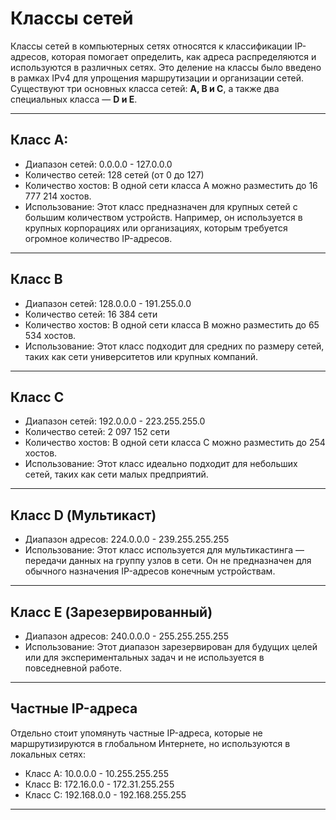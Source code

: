 # Классы сетей

Классы сетей в компьютерных сетях относятся к классификации IP-адресов, которая помогает определить, как адреса распределяются и используются в различных сетях. Это деление на классы было введено в рамках IPv4 для упрощения маршрутизации и организации сетей. Существуют три основных класса сетей: **A, B и C**, а также два специальных класса — **D и E**.

---------

## Класс A:

- Диапазон сетей: 0.0.0.0 - 127.0.0.0
- Количество сетей: 128 сетей (от 0 до 127)
- Количество хостов: В одной сети класса A можно разместить до 16 777 214 хостов.
- Использование: Этот класс предназначен для крупных сетей с большим количеством устройств. Например, он используется в крупных корпорациях или организациях, которым требуется огромное количество IP-адресов.

------------------

## Класс B

- Диапазон сетей: 128.0.0.0 - 191.255.0.0
- Количество сетей: 16 384 сети
- Количество хостов: В одной сети класса B можно разместить до 65 534 хостов.
- Использование: Этот класс подходит для средних по размеру сетей, таких как сети университетов или крупных компаний.

------------------

## Класс C

- Диапазон сетей: 192.0.0.0 - 223.255.255.0
- Количество сетей: 2 097 152 сети
- Количество хостов: В одной сети класса C можно разместить до 254 хостов.
- Использование: Этот класс идеально подходит для небольших сетей, таких как сети малых предприятий.

-------------------

## Класс D (Мультикаст)

- Диапазон адресов: 224.0.0.0 - 239.255.255.255
- Использование: Этот класс используется для мультикастинга — передачи данных на группу узлов в сети. Он не предназначен для обычного назначения IP-адресов конечным устройствам.

----------------------

## Класс E (Зарезервированный)

- Диапазон адресов: 240.0.0.0 - 255.255.255.255
- Использование: Этот диапазон зарезервирован для будущих целей или для экспериментальных задач и не используется в повседневной работе.

------------------

## Частные IP-адреса

Отдельно стоит упомянуть частные IP-адреса, которые не маршрутизируются в глобальном Интернете, но используются в локальных сетях:

- Класс A: 10.0.0.0 - 10.255.255.255
- Класс B: 172.16.0.0 - 172.31.255.255
- Класс C: 192.168.0.0 - 192.168.255.255

---------------------
